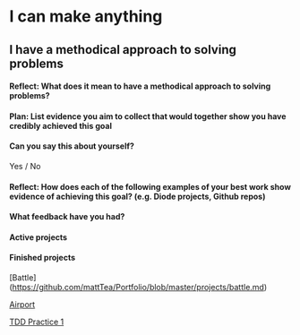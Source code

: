 # I can make anything

## I have a methodical approach to solving problems

#### Reflect: What does it mean to have a methodical approach to solving problems?




#### Plan: List evidence you aim to collect that would together show you have credibly achieved this goal




#### Can you say this about yourself? 

Yes / No


#### Reflect: How does each of the following examples of your best work show evidence of achieving this goal? (e.g. Diode projects, Github repos)




#### What feedback have you had?




#### Active projects



#### Finished projects

[Battle] (https://github.com/mattTea/Portfolio/blob/master/projects/battle.md)

[Airport](https://github.com/mattTea/Portfolio/blob/master/projects/airport.md)

[TDD Practice 1](https://github.com/mattTea/Portfolio/blob/master/projects/tdd_practice_1.md)
